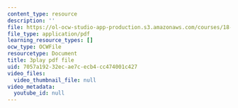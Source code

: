 ```yaml
---
content_type: resource
description: ''
file: https://ol-ocw-studio-app-production.s3.amazonaws.com/courses/18-03sc-differential-equations-fall-2011/7057a19232ecae7cecb4cc474001c427_uNOyxQwIV8o.pdf
file_type: application/pdf
learning_resource_types: []
ocw_type: OCWFile
resourcetype: Document
title: 3play pdf file
uid: 7057a192-32ec-ae7c-ecb4-cc474001c427
video_files:
  video_thumbnail_file: null
video_metadata:
  youtube_id: null
---
```

